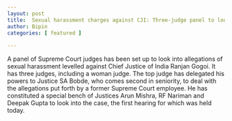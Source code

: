 ```yaml
---
layout: post
title:  Sexual harassment charges against CJI: Three-judge panel to look into allegations 
author: Bipin
categories: [ featured ]
 
---
```

A panel of Supreme Court judges has been set up to look into allegations of sexual harassment levelled against Chief Justice of India Ranjan Gogoi. It has three judges, including a woman judge.
The top judge has delegated his powers to Justice SA Bobde, who comes second in seniority, to deal with the allegations put forth by a former Supreme Court employee. He has constituted a special bench of Justices Arun Mishra, RF Nariman and Deepak Gupta to look into the case, the first hearing for which was held today.